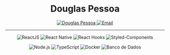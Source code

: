<h1 align="center">Douglas Pessoa</h1>
<p align="center">
  <a  href="https://www.linkedin.com/in/douglaspessoa/"  target="_blank">
    <img  src="https://img.shields.io/badge/Linkedin-Douglas%20Pessoa-0077B5"  alt="Douglas Pessoa">
  </a>
  <a  href="mailto:douglaspereira1@outlook.com"  target="_blank">
  <img  src="https://img.shields.io/badge/Email-douglaspereira1@outlook.com-919191"  alt="Email">
</a>
</p>
<hr />
<p align="center">
  <img src="https://img.shields.io/badge/Web-ReactJS-61DAFB" alt="ReactJS">
  <img src="https://img.shields.io/badge/Mobile-React%20Native-61DAFB" alt="React Native">
  <img src="https://img.shields.io/badge/React-Hooks-00b2a6" alt="React Hooks">
  <img src="https://img.shields.io/badge/CSS--in--JS-Styled--Components-ee00ff" alt="Styled-Components">
</p>
<p align="center">
  <img src="https://img.shields.io/badge/Backend-Node.js-43853D" alt="Node.js">
  <img src="https://img.shields.io/badge/Linguagem-TypeScript-294E80" alt="TypeScript">
  <img src="https://img.shields.io/badge/Container-Docker-339FEF" alt="Docker">
  <img src="https://img.shields.io/badge/Banco-PostgreSQL%2FMySQL-F5D966" alt="Banco de Dados">
  
</p>
